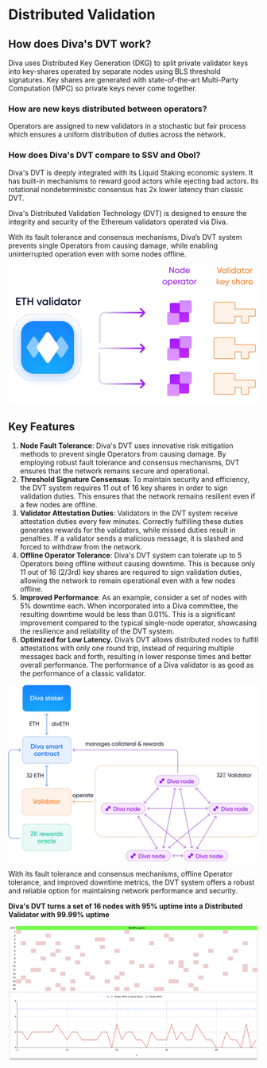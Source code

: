 
# Distributed Validation

## How does Diva's DVT work?

Diva uses Distributed Key Generation (DKG) to split private validator keys into key-shares operated by separate nodes using BLS threshold signatures. Key shares are generated with state-of-the-art Multi-Party Computation (MPC) so private keys never come together.


### How are new keys distributed between operators?

Operators are assigned to new validators in a stochastic but fair process which ensures a uniform distribution of duties across the network. 


### How does Diva's DVT compare to SSV and Obol?

Diva's DVT is deeply integrated with its Liquid Staking economic system. It has built-in mechanisms to reward good actors while ejecting bad actors. Its rotational nondeterministic consensus has 2x lower latency than classic DVT. 

Diva's Distributed Validation Technology (DVT) is designed to ensure the integrity and security of the Ethereum validators operated via Diva.

With its fault tolerance and consensus mechanisms, Diva’s DVT system prevents single Operators from causing damage, while enabling uninterrupted operation even with some nodes offline.

![DVT splitting keys](img/dvt-1.png)

## Key Features

1. **Node Fault Tolerance**: Diva's DVT uses innovative risk mitigation methods to prevent single Operators from causing damage. By employing robust fault tolerance and consensus mechanisms, DVT ensures that the network remains secure and operational.
2. **Threshold Signature Consensus**: To maintain security and efficiency, the DVT system requires 11 out of 16 key shares in order to sign validation duties. This ensures that the network remains resilient even if a few nodes are offline.
3. **Validator Attestation Duties**: Validators in the DVT system receive attestation duties every few minutes. Correctly fulfilling these duties generates rewards for the validators, while missed duties result in penalties. If a validator sends a malicious message, it is slashed and forced to withdraw from the network.
4. **Offline Operator Tolerance**: Diva's DVT system can tolerate up to 5 Operators being offline without causing downtime. This is because only 11 out of 16 (2/3rd) key shares are required to sign validation duties, allowing the network to remain operational even with a few nodes offline.
5. **Improved Performance**: As an example, consider a set of nodes with 5% downtime each. When incorporated into a Diva committee, the resulting downtime would be less than 0.01%. This is a significant improvement compared to the typical single-node operator, showcasing the resilience and reliability of the DVT system.
6. **Optimized for Low Latency.** Diva’s DVT allows distributed nodes to fulfill attestations with only one round trip, instead of requiring multiple messages back and forth, resulting in lower response times and better overall performance. The performance of a Diva validator is as good as the performance of a classic validator.

<div style={{textAlign: 'center'}}>

![DVT architecture](img/dvt-2.png)
</div>

With its fault tolerance and consensus mechanisms, offline Operator tolerance, and improved downtime metrics, the DVT system offers a robust and reliable option for maintaining network performance and security.

**Diva's DVT turns a set of 16 nodes with 95% uptime into a Distributed Validator with 99.99% uptime**

![DVT architecture](img/dvt-uptime-improvement.png)

